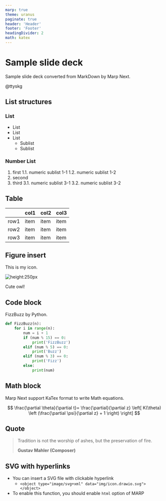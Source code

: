 ```yaml
---
marp: true
theme: uranus
paginate: true
header: 'Header'
footer: 'Footer'
headingDivider: 2
math: katex
---
```


<!-- _class: lead -->
# Sample slide deck

Sample slide deck converted from MarkDown by Marp Next.

@ttyskg

## List structures

### List

* List
* List
* List
  * Sublist
  * Sublist

### Number List

1. first
1.1. numeric sublist 1-1
1.2. numeric sublist 1-2
2. second
3. third
3.1. numeric sublist 3-1
3.2. numeric sublist 3-2

## Table

|      | col1 | col2 | col3 |
| ---- | ---- | ---- | ---- |
| row1 | item | item | item |
| row2 | item | item | item |
| row3 | item | item | item |

## Figure insert

This is my icon.

![height:250px](./img/icon.png)

Cute owl!

## Code block

FizzBuzz by Python.

```python
def FizzBuzz(n):
    for i in range(n):
        num = i + 1
        if (num % 15) == 0:
            print('FizzBuzz')
        elif (num % 5) == 0:
            print('Buzz')
        elif (num % 3) == 0:
            print('Fizz')
        else:
            print(num)
```

## Math block

Marp Next support KaTex format to write Math equations.

$$
\frac{\partial \theta}{\partial t}= \frac{\partial}{\partial z}
\left[ K(\theta) \left (\frac{\partial \psi}{\partial z} + 1 \right) \right]
$$

## Quote

> Tradition is not the worship of ashes,
> but the preservation of fire.
>
> **Gustav Mahler (Composer)**

## SVG with hyperlinks

<object type="image/svg+xml" data="img/icon.drawio.svg"> </object>

* You can insert a SVG file with clickable hyperlink
  * `<object type="image/svg+xml" data="img/icon.drawio.svg"></object>`
* To enable this function, you should enable `html` option of MARP
